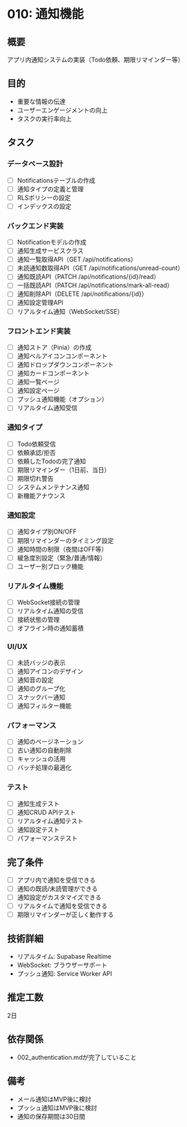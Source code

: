 # 010: 通知機能

## 概要
アプリ内通知システムの実装（Todo依頼、期限リマインダー等）

## 目的
- 重要な情報の伝達
- ユーザーエンゲージメントの向上
- タスクの実行率向上

## タスク

### データベース設計
- [ ] Notificationsテーブルの作成
- [ ] 通知タイプの定義と管理
- [ ] RLSポリシーの設定
- [ ] インデックスの設定

### バックエンド実装
- [ ] Notificationモデルの作成
- [ ] 通知生成サービスクラス
- [ ] 通知一覧取得API（GET /api/notifications）
- [ ] 未読通知数取得API（GET /api/notifications/unread-count）
- [ ] 通知既読API（PATCH /api/notifications/{id}/read）
- [ ] 一括既読API（PATCH /api/notifications/mark-all-read）
- [ ] 通知削除API（DELETE /api/notifications/{id}）
- [ ] 通知設定管理API
- [ ] リアルタイム通知（WebSocket/SSE）

### フロントエンド実装
- [ ] 通知ストア（Pinia）の作成
- [ ] 通知ベルアイコンコンポーネント
- [ ] 通知ドロップダウンコンポーネント
- [ ] 通知カードコンポーネント
- [ ] 通知一覧ページ
- [ ] 通知設定ページ
- [ ] プッシュ通知機能（オプション）
- [ ] リアルタイム通知受信

### 通知タイプ
- [ ] Todo依頼受信
- [ ] 依頼承認/拒否
- [ ] 依頼したTodoの完了通知
- [ ] 期限リマインダー（1日前、当日）
- [ ] 期限切れ警告
- [ ] システムメンテナンス通知
- [ ] 新機能アナウンス

### 通知設定
- [ ] 通知タイプ別ON/OFF
- [ ] 期限リマインダーのタイミング設定
- [ ] 通知時間の制限（夜間はOFF等）
- [ ] 緩急度別設定（緊急/普通/情報）
- [ ] ユーザー別ブロック機能

### リアルタイム機能
- [ ] WebSocket接続の管理
- [ ] リアルタイム通知の受信
- [ ] 接続状態の管理
- [ ] オフライン時の通知蓄積

### UI/UX
- [ ] 未読バッジの表示
- [ ] 通知アイコンのデザイン
- [ ] 通知音の設定
- [ ] 通知のグループ化
- [ ] スナックバー通知
- [ ] 通知フィルター機能

### パフォーマンス
- [ ] 通知のページネーション
- [ ] 古い通知の自動削除
- [ ] キャッシュの活用
- [ ] バッチ処理の最適化

### テスト
- [ ] 通知生成テスト
- [ ] 通知CRUD APIテスト
- [ ] リアルタイム通知テスト
- [ ] 通知設定テスト
- [ ] パフォーマンステスト

## 完了条件
- [ ] アプリ内で通知を受信できる
- [ ] 通知の既読/未読管理ができる
- [ ] 通知設定がカスタマイズできる
- [ ] リアルタイムで通知を受信できる
- [ ] 期限リマインダーが正しく動作する

## 技術詳細
- リアルタイム: Supabase Realtime
- WebSocket: ブラウザーサポート
- プッシュ通知: Service Worker API

## 推定工数
2日

## 依存関係
- 002_authentication.mdが完了していること

## 備考
- メール通知はMVP後に検討
- プッシュ通知はMVP後に検討
- 通知の保存期間は30日間